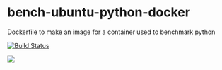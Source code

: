 # bench-ubuntu-python-docker
Dockerfile to make an image for a container used to benchmark python

[![Build Status](https://travis-ci.org/rscohn2/bench-ubuntu-python-docker.svg?branch=master)](https://travis-ci.org/rscohn2/bench-ubuntu-python-docker)

[![](https://images.microbadger.com/badges/image/rscohn2/bench.ubuntu.python.svg)](http://microbadger.com/images/rscohn2/bench.ubuntu.python "Get your own image badge on microbadger.com")
